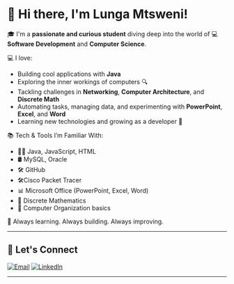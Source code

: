 # 👋 Hi there, I'm **Lunga Mtsweni**!

🎓 I'm a **passionate and curious student** diving deep into the world of 💻 **Software Development** and **Computer Science**.

💻 I love:
- Building cool applications with **Java**
- Exploring the inner workings of computers 🔍
- Tackling challenges in **Networking**, **Computer Architecture**, and **Discrete Math**
- Automating tasks, managing data, and experimenting with **PowerPoint**, **Excel**, and **Word**
- Learning new technologies and growing as a developer 🚀

📚 Tech & Tools I’m Familiar With:
- 🧑‍💻 Java, JavaScript, HTML
- 🛢️ MySQL, Oracle
- 🛠️ GitHub
-  🛠️Cisco Packet Tracer
- 📊 Microsoft Office (PowerPoint, Excel, Word)
- 🧠 Discrete Mathematics
- 🧠 Computer Organization basics

🌱 Always learning. Always building. Always improving.

---

## 🔗 Let's Connect
[![Email](https://img.shields.io/badge/Gmail-D14836?style=for-the-badge&logo=gmail&logoColor=white)](mailto:lungaowen14@gmail.com)
[![LinkedIn](https://img.shields.io/badge/LinkedIn-0A66C2?style=for-the-badge&logo=linkedin&logoColor=white)](https://www.linkedin.com/in/lunga-mtsweni)

---

